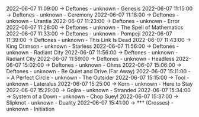 2022-06-07 11:09:00 -> Deftones - unknown - Genesis
2022-06-07 11:15:00 -> Deftones - unknown - Ceremony
2022-06-07 11:18:00 -> Deftones - unknown - Urantia
2022-06-07 11:23:00 -> Deftones - unknown - Error
2022-06-07 11:28:00 -> Deftones - unknown - The Spell of Mathematics
2022-06-07 11:33:00 -> Deftones - unknown - Pompeji
2022-06-07 11:39:00 -> Deftones - unknown - This Link Is Dead
2022-06-07 11:43:00 -> King Crimson - unknown - Starless
2022-06-07 11:56:00 -> Deftones - unknown - Radiant City
2022-06-07 11:56:00 -> Deftones - unknown - Radiant City
2022-06-07 11:59:00 -> Deftones - unknown - Headless
2022-06-07 15:02:00 -> Deftones - unknown - Ohms
2022-06-07 15:06:00 -> Deftones - unknown - Be Quiet and Drive (Far Away)
2022-06-07 15:11:00 -> A Perfect Circle - unknown - The Outsider
2022-06-07 15:15:00 -> Tool - unknown - Lateralus
2022-06-07 15:25:00 -> Korn - unknown - Here to Stay
2022-06-07 15:29:00 -> Gojira - unknown - Stranded
2022-06-07 15:34:00 -> System of a Down - unknown - Chop Suey!
2022-06-07 15:37:00 -> Slipknot - unknown - Duality
2022-06-07 15:41:00 -> ††† (Crosses) - unknown - Initiation
